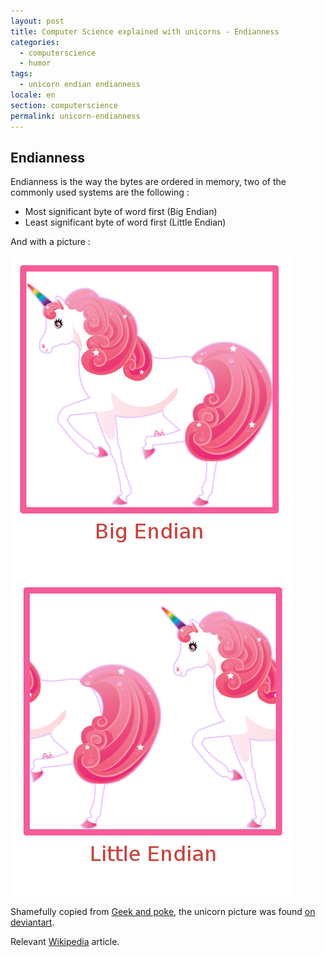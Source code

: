 ```yaml
---
layout: post
title: Computer Science explained with unicorns - Endianness
categories:
  - computerscience
  - humor
tags:
  - unicorn endian endianness
locale: en
section: computerscience
permalink: unicorn-endianness
---
```

<h2>Endianness</h2>
<p>Endianness is the way the bytes are ordered in memory, two of the commonly used systems are the following :
<ul>
<li>Most significant byte of word first (Big Endian)</li>
<li>Least significant byte of word first (Little Endian)</li>
</ul>
</p>

<p>And with a picture :</p>

<p class="text-center">
<img alt="endianess" src="/resources/uploads/endianess.png" />
</p>
<p>
Shamefully copied from <a href="http://geekandpoke.typepad.com/geekandpoke/2011/09/simply-explained-1.html" target="_blank">Geek and poke</a>, the unicorn picture was found <a href="http://aviluff.deviantart.com/art/Vector-Unicorn-200925629" target="_blank">on deviantart</a>.
</p>
<p>
Relevant <a href="http://en.wikipedia.org/wiki/Endianness" target="_blank">Wikipedia</a> article.
</p>
